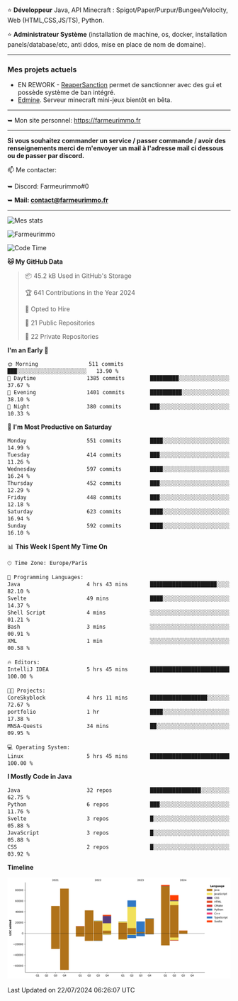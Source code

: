 ⭐ **Développeur** Java, API Minecraft : Spigot/Paper/Purpur/Bungee/Velocity, Web (HTML,CSS,JS/TS), Python.

⭐ **Administrateur Système** (installation de machine, os, docker, installation panels/database/etc, anti ddos, mise en place de nom de domaine).

---

### Mes projets actuels
- EN REWORK - [ReaperSanction](https://www.spigotmc.org/resources/reapersanction.89580/) permet de sanctionner avec des gui et possède système de ban intégré.
- [Edmine](https://edmine.net). Serveur minecraft mini-jeux bientôt en bêta.

---

➥ Mon site personnel: https://farmeurimmo.fr

---

**Si vous souhaitez commander un service / passer commande / avoir des renseignements merci de m'envoyer un mail à l'adresse mail ci dessous ou de passer par discord.**

📫 Me contacter:
 
   ➥ Discord: Farmeurimmo#0
   
   ➥ **Mail: contact@farmeurimmo.fr**

---

![Mes stats](https://github-readme-stats.farmeurimmo.fr/api?username=Farmeurimmo&count_private=true&show_icons=true&theme=radical)

<img src="https://komarev.com/ghpvc/?username=Farmeurimmo" alt="Farmeurimmo" />

<!--START_SECTION:waka-->
![Code Time](http://img.shields.io/badge/Code%20Time-1%2C429%20hrs%2011%20mins-blue)

**🐱 My GitHub Data** 

> 📦 45.2 kB Used in GitHub's Storage 
 > 
> 🏆 641 Contributions in the Year 2024
 > 
> 💼 Opted to Hire
 > 
> 📜 21 Public Repositories 
 > 
> 🔑 22 Private Repositories 
 > 
**I'm an Early 🐤** 

```text
🌞 Morning                511 commits         ███░░░░░░░░░░░░░░░░░░░░░░   13.90 % 
🌆 Daytime                1385 commits        █████████░░░░░░░░░░░░░░░░   37.67 % 
🌃 Evening                1401 commits        ██████████░░░░░░░░░░░░░░░   38.10 % 
🌙 Night                  380 commits         ███░░░░░░░░░░░░░░░░░░░░░░   10.33 % 
```
📅 **I'm Most Productive on Saturday** 

```text
Monday                   551 commits         ████░░░░░░░░░░░░░░░░░░░░░   14.99 % 
Tuesday                  414 commits         ███░░░░░░░░░░░░░░░░░░░░░░   11.26 % 
Wednesday                597 commits         ████░░░░░░░░░░░░░░░░░░░░░   16.24 % 
Thursday                 452 commits         ███░░░░░░░░░░░░░░░░░░░░░░   12.29 % 
Friday                   448 commits         ███░░░░░░░░░░░░░░░░░░░░░░   12.18 % 
Saturday                 623 commits         ████░░░░░░░░░░░░░░░░░░░░░   16.94 % 
Sunday                   592 commits         ████░░░░░░░░░░░░░░░░░░░░░   16.10 % 
```


📊 **This Week I Spent My Time On** 

```text
🕑︎ Time Zone: Europe/Paris

💬 Programming Languages: 
Java                     4 hrs 43 mins       █████████████████████░░░░   82.10 % 
Svelte                   49 mins             ████░░░░░░░░░░░░░░░░░░░░░   14.37 % 
Shell Script             4 mins              ░░░░░░░░░░░░░░░░░░░░░░░░░   01.21 % 
Bash                     3 mins              ░░░░░░░░░░░░░░░░░░░░░░░░░   00.91 % 
XML                      1 min               ░░░░░░░░░░░░░░░░░░░░░░░░░   00.58 % 

🔥 Editors: 
IntelliJ IDEA            5 hrs 45 mins       █████████████████████████   100.00 % 

🐱‍💻 Projects: 
CoreSkyblock             4 hrs 11 mins       ██████████████████░░░░░░░   72.67 % 
portfolio                1 hr                ████░░░░░░░░░░░░░░░░░░░░░   17.38 % 
MNSA-Quests              34 mins             ██░░░░░░░░░░░░░░░░░░░░░░░   09.95 % 

💻 Operating System: 
Linux                    5 hrs 45 mins       █████████████████████████   100.00 % 
```

**I Mostly Code in Java** 

```text
Java                     32 repos            ████████████████░░░░░░░░░   62.75 % 
Python                   6 repos             ███░░░░░░░░░░░░░░░░░░░░░░   11.76 % 
Svelte                   3 repos             █░░░░░░░░░░░░░░░░░░░░░░░░   05.88 % 
JavaScript               3 repos             █░░░░░░░░░░░░░░░░░░░░░░░░   05.88 % 
CSS                      2 repos             █░░░░░░░░░░░░░░░░░░░░░░░░   03.92 % 
```



**Timeline**

![Lines of Code chart](https://raw.githubusercontent.com/Farmeurimmo/Farmeurimmo/main/assets/bar_graph.png)


 Last Updated on 22/07/2024 06:26:07 UTC
<!--END_SECTION:waka-->
